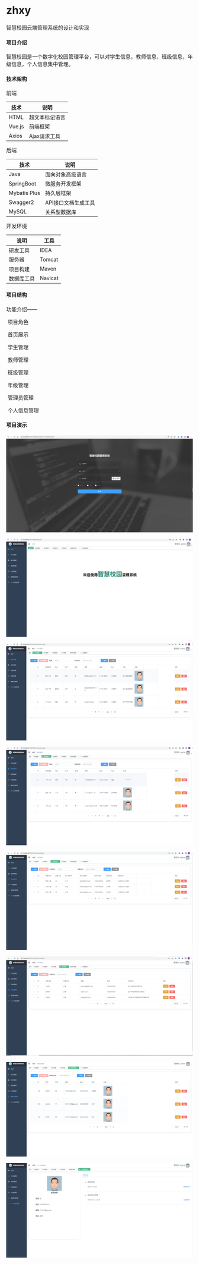 # zhxy
智慧校园云端管理系统的设计和实现



#### 项目介绍
智慧校园是一个数字化校园管理平台，可以对学生信息，教师信息，班级信息，年级信息，个人信息集中管理。


#### 技术架构

前端

| 技术   | 说明           |
| ------ | -------------- |
| HTML   | 超文本标记语言 |
| Vue.js | 前端框架       |
| Axios  | Ajax请求工具   |

后端

| 技术         | 说明                |
| ------------ | ------------------- |
| Java         | 面向对象高级语言    |
| SpringBoot   | 微服务开发框架      |
| Mybatis Plus | 持久层框架          |
| Swagger2     | API接口文档生成工具 |
| MySQL        | 关系型数据库        |

开发环境

| 说明       | 工具    |
| ---------- | ------- |
| 研发工具   | IDEA    |
| 服务器     | Tomcat  |
| 项目构建   | Maven   |
| 数据库工具 | Navicat |



#### 项目结构

功能介绍——

​				项目角色

​				首页展示

​				学生管理

​				教师管理

​				班级管理

​				年级管理

​				管理员管理

​				个人信息管理

#### 项目演示

![](imgs/登录.png)

![](imgs/首页.png)

![](imgs/学生.png)

![](imgs/教师.png)

![](imgs/班级.png)

![](imgs/年级.png)

![](imgs/管理员.png)

![](imgs/个人信息.png)
